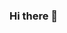 ### Hi there 👋



<!-- ![](https://github-readme-stats.vercel.app/api?username=EricLi404&hide_border=true&show_icons=true&line_height=30&count_private=true&hide=contribs) -->

<!-- Here are some ideas to get you started:

- 🌱 I’m currently learning **Pour-Over Coffee**
- 🔭 I’m currently working on **Middle Platform** with **Golang && OpenResty**
- ⚡ Blog: [http://csdn.ericli.top](http://csdn.ericli.top) -->


<!-- <img align="center" src="https://github-readme-stats.vercel.app/api?username=itibbers&hide_title=true&show_icons=true&theme=tokyonight" /> -->
<!-- 
<a href="https://github.com/EricLi404" target="_blank"><img alt="EricLi404" src="https://badges.pufler.dev/visits/EricLi404/EricLi404?logo=GitHub&label=visits&color=success&logoColor=white&style=flat-square"/></a>
 -->
